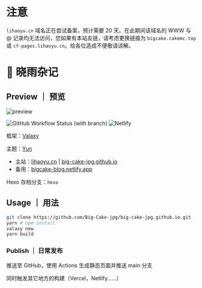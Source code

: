 # 注意

`lihaoyu.cn` 域名正在尝试备案，预计需要 20 天。在此期间该域名的 WWW 与 @ 记录均无法访问，您如果有本站友链，请考虑更换链接为 `bigcake.cakemc.top` 或 `cf-pages.lihaoyu.cn`。给各位造成不便敬请谅解。

# 🍰 晓雨杂记

## Preview ｜ 预览

![preview](https://github.com/Big-Cake-jpg/big-cake-jpg.github.io/assets/76810494/eb75f340-5628-4bd5-bb11-7666146fc098)

![GitHub Workflow Status (with branch)](https://img.shields.io/github/actions/workflow/status/Big-Cake-jpg/big-cake-jpg.github.io/gh-pages.yml?branch=source&label=Pages&logo=GitHub&style=flat-square) ![Netlify](https://img.shields.io/netlify/1688f720-9e59-44df-a481-8cb2d4141f94?label=Netlify%20Build&logo=netlify&style=flat-square)

框架：[Valaxy](https://valaxy.site)

主题：[Yun](https://github.com/YunYouJun/valaxy/tree/main/packages/valaxy-theme-yun)

- 主站：[lihaoyu.cn](https://lihaoyu.cn) | [big-cake-jpg.github.io](https://big-cake-jpg.github.io)
- 备用：[bigcake-blog.netlify.app](https://bigcake-blog.netlify.app)

Hexo 存档分支：`hexo`

## Usage ｜ 用法

```bash
git clone https://github.com/Big-Cake-jpg/big-cake-jpg.github.io.git
yarn # npm install
valaxy new 
yarn build
```

### Publish ｜ 日常发布

推送至 GitHub，使用 Actions 生成静态页面并推送 main 分支

同时触发其它地方的构建（Vercel，Netlify……）
